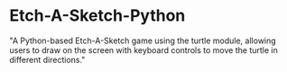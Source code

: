 # Etch-A-Sketch-Python
"A Python-based Etch-A-Sketch game using the turtle module, allowing users to draw on the screen with keyboard controls to move the turtle in different directions."
